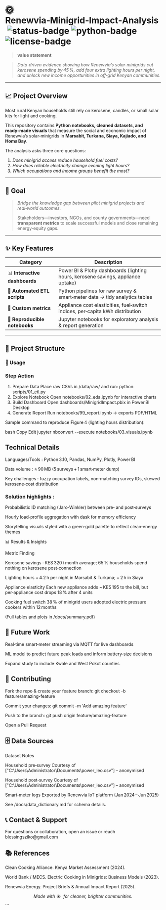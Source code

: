 # 🌞 **Renewvia‑Minigrid‑Impact‑Analysis** &nbsp;![status-badge](https://img.shields.io/badge/status-active-brightgreen) ![python-badge](https://img.shields.io/badge/Python-3.10-blue) ![license-badge](https://img.shields.io/badge/license-MIT-lightgrey)

> **value statement**

> *Data‑driven evidence showing how Renewvia’s solar‑minigrids cut kerosene spending by 45 %, add four extra lighting hours per night, and unlock new income opportunities in off‑grid Kenyan communities.*

---

## 📈 Project Overview

Most rural Kenyan households still rely on kerosene, candles, or small solar kits for light and cooking. 

This repository contains **Python notebooks, cleaned datasets, and ready‑made visuals** that measure the social and economic impact of Renewvia’s solar‑minigrids in 
**Marsabit, Turkana, Siaya, Kajiado, and Homa Bay**.

The analysis asks three core questions:

1. *Does minigrid access reduce household fuel costs?*  
2. *How does reliable electricity change evening light hours?*  
3. *Which occupations and income groups benefit the most?*

---

## 🎯 Goal 

> *Bridge the knowledge gap between pilot minigrid projects and real‑world outcomes.*
> 
> Stakeholders—investors, NGOs, and county governments—need **transparent metrics** to scale successful models and close remaining energy‑equity gaps.

---

## ✨ Key Features

| Category | Description |
|----------|-------------|
| 📊 **Interactive dashboards** | Power BI & Plotly dashboards (lighting hours, kerosene savings, appliance uptake) |
| 🔄 **Automated ETL scripts** | Python pipelines for raw survey & smart‑meter data → tidy analytics tables |
| 📐 **Custom metrics** | Appliance cost elasticities, fuel‑switch indices, per‑capita kWh distribution |
| 📜 **Reproducible notebooks** | Jupyter notebooks for exploratory analysis & report generation |

---

## 📂 Project Structure
### 🚀 Usage
### Step	Action
1. Prepare Data	Place raw CSVs in /data/raw/ and run:
python scripts/01_etl.py
2. Explore Notebook	Open notebooks/02_eda.ipynb for interactive charts
3. Build Dashboard	Open dashboards/MinigridImpact.pbix in Power BI Desktop
4. Generate Report	Run notebooks/99_report.ipynb → exports PDF/HTML

Sample command to reproduce Figure 4 (lighting hours distribution):

bash
Copy
Edit
jupyter nbconvert --execute notebooks/03_visuals.ipynb

## Technical Details

Languages/Tools : Python 3.10, Pandas, NumPy, Plotly, Power BI

Data volume : ≈ 90 MB (5 surveys + 1 smart‑meter dump)

Key challenges : fuzzy occupation labels, non‑matching survey IDs, skewed kerosene‑cost distribution

### Solution highlights :

Probabilistic ID matching (Jaro‑Winkler) between pre‑ and post‑surveys

Hourly load‑profile aggregation with dask for memory efficiency

Storytelling visuals styled with a green‑gold palette to reflect clean‑energy themes

📊 Results & Insights

Metric	Finding

Kerosene savings	‑ KES 320 / month average; 65 % households spend nothing on kerosene post‑connection

Lighting hours	+ 4.2 h per night in Marsabit & Turkana; + 2 h in Siaya

Appliance elasticity	Each new appliance adds ~ KES 195 to the bill, but per‑appliance cost drops 18 % after 4 units

Cooking fuel switch	38 % of minigrid users adopted electric pressure cookers within 12 months

(Full tables and plots in /docs/summary.pdf)

## 🔮 Future Work

Real‑time smart‑meter streaming via MQTT for live dashboards

ML model to predict future peak loads and inform battery‑size decisions

Expand study to include Kwale and West Pokot counties

## 🤝 Contributing

Fork the repo & create your feature branch: git checkout -b feature/amazing-feature

Commit your changes: git commit -m 'Add amazing feature'

Push to the branch: git push origin feature/amazing-feature

Open a Pull Request

## 🗄️ Data Sources

Dataset	Notes

Household pre‑survey	Courtesy of ["C:\Users\Administrator\Documents\power_leo.csv"] – anonymised

Household post‑survey	Courtesy of ["C:\Users\Administrator\Documents\power_leo.csv"] – anonymised

Smart‑meter logs	Exported by Renewvia IoT platform (Jan 2024 – Jun 2025)

See /docs/data_dictionary.md for schema details.

## 📞 Contact & Support 

For questions or collaboration, open an issue or reach blessingsziko@gmail.com

## 📚 References

Clean Cooking Alliance. Kenya Market Assessment (2024).

World Bank / MECS. Electric Cooking in Minigrids: Business Models (2023).

Renewvia Energy. Project Briefs & Annual Impact Report (2025).

<p align="center"><i>Made with ☀️ &nbsp;for cleaner, brighter communities.</i></p> ```

